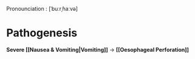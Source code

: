 Pronounciation : \[ˈbuːrˌɦaːvə\]

# Pathogenesis
**Severe [[Nausea & Vomiting|Vomiting]]** -> **[[Oesophageal Perforation]]**